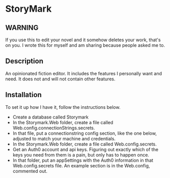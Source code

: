 # StoryMark
## WARNING
If you use this to edit your novel and it somehow deletes your work, that's on you. 
I wrote this for myself and am sharing because people asked me to.

## Description
An opinionated fiction editor. It includes the features I personally want and need. 
It does not and will not contain other features.

## Installation
To set it up how I have it, follow the instructions below.

* Create a database called Storymark
* In the Storymark.Web folder, create a file called Web.config.connectionStrings.secrets.
* In that file, put a connectionstring config section, like the one below, adjusted to
	match your machine and credentials.
	<connectionStrings>
		<add name="DBConnection" connectionString="Data Source=localhost;Initial Catalog=Storymark;Integrated Security=True;Pooling=False" providerName="System.Data.SqlClient" />
	</connectionStrings>
* In the Storymark.Web folder, create a file called Web.config.secrets.
* Get an Auth0 account and api keys. Figuring out exactly which of the keys you need from them
	is a pain, but only has to happen once.
* In that folder, put an appSettings with the Auth0 information in that Web.config.secrets file.
	An example section is in the Web.config, commented out.